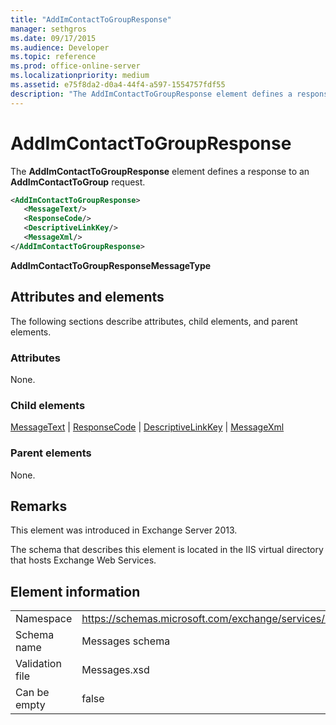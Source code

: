 ```yaml
---
title: "AddImContactToGroupResponse"
manager: sethgros
ms.date: 09/17/2015
ms.audience: Developer
ms.topic: reference
ms.prod: office-online-server
ms.localizationpriority: medium
ms.assetid: e75f8da2-d0a4-44f4-a597-1554757fdf55
description: "The AddImContactToGroupResponse element defines a response to an AddImContactToGroup request."
---
```


# AddImContactToGroupResponse

The **AddImContactToGroupResponse** element defines a response to an **AddImContactToGroup** request. 
  
```XML
<AddImContactToGroupResponse>
   <MessageText/>
   <ResponseCode/>
   <DescriptiveLinkKey/>
   <MessageXml/>
</AddImContactToGroupResponse>
```

 **AddImContactToGroupResponseMessageType**
## Attributes and elements

The following sections describe attributes, child elements, and parent elements.
  
### Attributes

None.
  
### Child elements

[MessageText](messagetext.md) | [ResponseCode](responsecode.md) | [DescriptiveLinkKey](descriptivelinkkey.md) | [MessageXml](messagexml.md)
  
### Parent elements

None.
  
## Remarks

This element was introduced in Exchange Server 2013.
  
The schema that describes this element is located in the IIS virtual directory that hosts Exchange Web Services.
  
## Element information

|||
|:-----|:-----|
|Namespace  <br/> |https://schemas.microsoft.com/exchange/services/2006/messages  <br/> |
|Schema name  <br/> |Messages schema  <br/> |
|Validation file  <br/> |Messages.xsd  <br/> |
|Can be empty  <br/> |false  <br/> |
   

